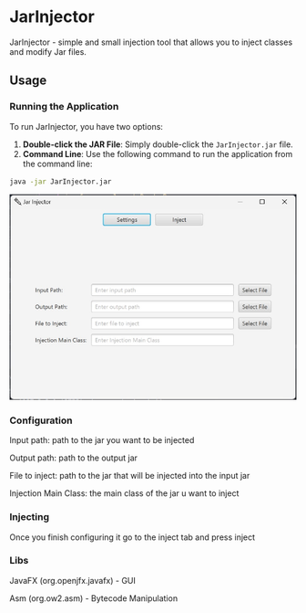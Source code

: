# JarInjector

JarInjector - simple and small injection tool that allows you to inject classes and modify Jar files.

## Usage

### Running the Application

To run JarInjector, you have two options:
1. **Double-click the JAR File**: Simply double-click the `JarInjector.jar` file.
2. **Command Line**: Use the following command to run the application from the command line:
```bash
java -jar JarInjector.jar
```
![Preview](https://github.com/Mor-uto/JarInjector/raw/main/github/image1.jpg)

### Configuration
Input path: path to the jar you want to be injected

Output path: path to the output jar

File to inject: path to the jar that will be injected into the input jar

Injection Main Class: the main class of the jar u want to inject
### Injecting
Once you finish configuring it go to the inject tab and press inject

### Libs
JavaFX (org.openjfx.javafx) - GUI

Asm (org.ow2.asm) - Bytecode Manipulation
